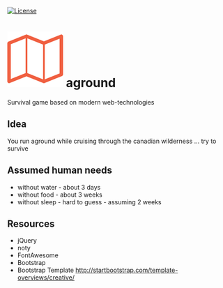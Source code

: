 [![License](https://img.shields.io/badge/license-GPL3-brightgreen.svg)](LICENSE)

![logo](https://raw.githubusercontent.com/yafp/aground/master/img/fa-map-o_128_0_f05f40_none.png) aground
=========

Survival game based on modern web-technologies


## Idea
You run aground while cruising through the canadian wilderness ... try to survive


## Assumed human needs
* without water - about 3 days
* without food - about 3 weeks
* without sleep - hard to guess - assuming 2 weeks


## Resources
* jQuery
* noty
* FontAwesome
* Bootstrap
* Bootstrap Template http://startbootstrap.com/template-overviews/creative/
